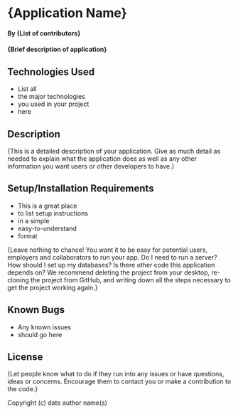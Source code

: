 # {Application Name}

#### By {List of contributors}

#### {Brief description of application}

## Technologies Used

* List all
* the major technologies
* you used in your project
* here

## Description

{This is a detailed description of your application. Give as much detail as needed to explain what the application does as well as any other information you want users or other developers to have.}

## Setup/Installation Requirements

* This is a great place
* to list setup instructions
* in a simple
* easy-to-understand
* format

{Leave nothing to chance! You want it to be easy for potential users, employers and collaborators to run your app. Do I need to run a server? How should I set up my databases? Is there other code this application depends on? We recommend deleting the project from your desktop, re-cloning the project from GitHub, and writing down all the steps necessary to get the project working again.}

## Known Bugs

* Any known issues
* should go here

## License

{Let people know what to do if they run into any issues or have questions, ideas or concerns.  Encourage them to contact you or make a contribution to the code.}

Copyright (c) date author name(s)